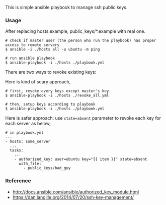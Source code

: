 This is simple ansible playbook to manage ssh public keys.

### Usage

After replacing hosts.example, public_keys/*.example with real one.

```
# check if master user (the person who run the playbook) has proper access to remote servers
$ ansible -i ./hosts all -u ubuntu -m ping

# run ansible playbook
$ ansible-playbook -i ./hosts ./playbook.yml
```

There are two ways to revoke existing keys:

Here is kind of scary approach,

```
# first, revoke every keys except master's key.
$ ansible-playbook -i ./hosts ./revoke_all.yml

# then, setup keys according to playbook
$ ansible-playbook -i ./hosts ./playbook.yml
```

Here is safer approach: use `state=absent` parameter to revoke each key for each server as below,

```
# in playbook.yml
---
- hosts: some_server
  ...
  tasks:
    ...
    - authorized_key: user=ubuntu key="{{ item }}" state=absent
      with_file:
        - public_keys/bad_guy
```

### Reference

- http://docs.ansible.com/ansible/authorized_key_module.html
- https://dan.langille.org/2014/07/20/ssh-key-management/
